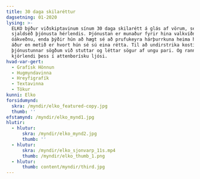 ```yaml
---
title: 30 daga skilaréttur
dagsetning: 01-2020
lysing: >-
  ELKO býður viðskiptavinum sínum 30 daga skilarétt á glás af vörum, sem er
  sjaldséð þjónusta hérlendis. Þjónustan er munaður fyrir hina valkvíðnu og
  óákveðnu, enda þýðir hún að hægt sé að prufukeyra hárþurrkuna heima hjá sér
  áður en metið er hvort hún sé sú eina rétta. Til að undirstrika kosti
  þjónustunnar sögðum við stuttar og léttar sögur af ungu pari. Og rannsökuðum
  kjörlendi þess í attenborísku ljósi.
hvad-var-gert:
  - Grafísk Hönnun
  - Hugmyndavinna
  - Hreyfigrafík
  - Textavinna
  - Tökur
kunni: Elko
forsidumynd:
  skra: /myndir/elko_featured-copy.jpg
  thumb: ''
efstamynd: /myndir/elko_mynd1.jpg
hlutir:
  - hlutur:
      skra: /myndir/elko_mynd2.jpg
      thumb: ''
  - hlutur:
      skra: /myndir/elko_sjonvarp_11s.mp4
      thumb: /myndir/elko_thumb_1.png
  - hlutur:
      thumb: content/myndir/third.jpg
---
```


